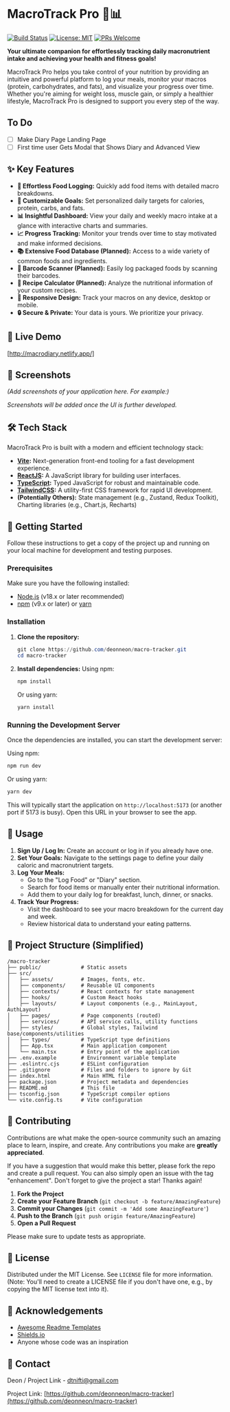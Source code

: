 # MacroTrack Pro 🥗📊

[![Build Status](https://img.shields.io/travis/com/deonneon/macro-tracker.svg?style=flat-square)](https://travis-ci.com/deonneon/macro-tracker)
[![License: MIT](https://img.shields.io/badge/License-MIT-yellow.svg?style=flat-square)](https://opensource.org/licenses/MIT)
[![PRs Welcome](https://img.shields.io/badge/PRs-welcome-brightgreen.svg?style=flat-square)](http://makeapullrequest.com)

**Your ultimate companion for effortlessly tracking daily macronutrient intake and achieving your health and fitness goals!**

MacroTrack Pro helps you take control of your nutrition by providing an intuitive and powerful platform to log your meals, monitor your macros (protein, carbohydrates, and fats), and visualize your progress over time. Whether you're aiming for weight loss, muscle gain, or simply a healthier lifestyle, MacroTrack Pro is designed to support you every step of the way.

## To Do

 - [ ] Make Diary Page Landing Page
 - [ ] First time user Gets Modal that Shows Diary and Advanced View
 
## ✨ Key Features

*   **🍎 Effortless Food Logging:** Quickly add food items with detailed macro breakdowns.
*   **🎯 Customizable Goals:** Set personalized daily targets for calories, protein, carbs, and fats.
*   **📊 Insightful Dashboard:** View your daily and weekly macro intake at a glance with interactive charts and summaries.
*   **📈 Progress Tracking:** Monitor your trends over time to stay motivated and make informed decisions.
*   **📚 Extensive Food Database (Planned):** Access to a wide variety of common foods and ingredients.
*   **🤳 Barcode Scanner (Planned):** Easily log packaged foods by scanning their barcodes.
*   **🍲 Recipe Calculator (Planned):** Analyze the nutritional information of your custom recipes.
*   **📱 Responsive Design:** Track your macros on any device, desktop or mobile.
*   **🔒 Secure & Private:** Your data is yours. We prioritize your privacy.

## 🚀 Live Demo

[http://macrodiary.netlify.app/]

## 📸 Screenshots

*(Add screenshots of your application here. For example:)*
<!--
![Dashboard Screenshot](link-to-dashboard-screenshot.png)
![Food Logging Screenshot](link-to-foodlog-screenshot.png)
![Progress Chart Screenshot](link-to-progress-screenshot.png)
-->
_Screenshots will be added once the UI is further developed._

## 🛠️ Tech Stack

MacroTrack Pro is built with a modern and efficient technology stack:

*   **[Vite](https://vitejs.dev/):** Next-generation front-end tooling for a fast development experience.
*   **[ReactJS](https://reactjs.org/):** A JavaScript library for building user interfaces.
*   **[TypeScript](https://www.typescriptlang.org/):** Typed JavaScript for robust and maintainable code.
*   **[TailwindCSS](https://tailwindcss.com/):** A utility-first CSS framework for rapid UI development.
*   **(Potentially Others):** State management (e.g., Zustand, Redux Toolkit), Charting libraries (e.g., Chart.js, Recharts)

## 🏁 Getting Started

Follow these instructions to get a copy of the project up and running on your local machine for development and testing purposes.

### Prerequisites

Make sure you have the following installed:

*   [Node.js](https://nodejs.org/) (v18.x or later recommended)
*   [npm](https://www.npmjs.com/) (v9.x or later) or [yarn](https://yarnpkg.com/)

### Installation

1.  **Clone the repository:**
    ```powershell
    git clone https://github.com/deonneon/macro-tracker.git
    cd macro-tracker
    ```

2.  **Install dependencies:**
    Using npm:
    ```powershell
    npm install
    ```
    Or using yarn:
    ```powershell
    yarn install
    ```

### Running the Development Server

Once the dependencies are installed, you can start the development server:

Using npm:
```powershell
npm run dev
```
Or using yarn:
```powershell
yarn dev
```
This will typically start the application on `http://localhost:5173` (or another port if 5173 is busy). Open this URL in your browser to see the app.

## 📖 Usage

1.  **Sign Up / Log In:** Create an account or log in if you already have one.
2.  **Set Your Goals:** Navigate to the settings page to define your daily caloric and macronutrient targets.
3.  **Log Your Meals:**
    *   Go to the "Log Food" or "Diary" section.
    *   Search for food items or manually enter their nutritional information.
    *   Add them to your daily log for breakfast, lunch, dinner, or snacks.
4.  **Track Your Progress:**
    *   Visit the dashboard to see your macro breakdown for the current day and week.
    *   Review historical data to understand your eating patterns.

## 📂 Project Structure (Simplified)

```
/macro-tracker
├── public/             # Static assets
├── src/
│   ├── assets/         # Images, fonts, etc.
│   ├── components/     # Reusable UI components
│   ├── contexts/       # React contexts for state management
│   ├── hooks/          # Custom React hooks
│   ├── layouts/        # Layout components (e.g., MainLayout, AuthLayout)
│   ├── pages/          # Page components (routed)
│   ├── services/       # API service calls, utility functions
│   ├── styles/         # Global styles, Tailwind base/components/utilities
│   ├── types/          # TypeScript type definitions
│   ├── App.tsx         # Main application component
│   └── main.tsx        # Entry point of the application
├── .env.example        # Environment variable template
├── .eslintrc.cjs       # ESLint configuration
├── .gitignore          # Files and folders to ignore by Git
├── index.html          # Main HTML file
├── package.json        # Project metadata and dependencies
├── README.md           # This file
├── tsconfig.json       # TypeScript compiler options
└── vite.config.ts      # Vite configuration
```

## 🤝 Contributing

Contributions are what make the open-source community such an amazing place to learn, inspire, and create. Any contributions you make are **greatly appreciated**.

If you have a suggestion that would make this better, please fork the repo and create a pull request. You can also simply open an issue with the tag "enhancement".
Don't forget to give the project a star! Thanks again!

1.  **Fork the Project**
2.  **Create your Feature Branch** (`git checkout -b feature/AmazingFeature`)
3.  **Commit your Changes** (`git commit -m 'Add some AmazingFeature'`)
4.  **Push to the Branch** (`git push origin feature/AmazingFeature`)
5.  **Open a Pull Request**

Please make sure to update tests as appropriate.

## 📜 License

Distributed under the MIT License. See `LICENSE` file for more information. (Note: You'll need to create a LICENSE file if you don't have one, e.g., by copying the MIT license text into it).

## 🙏 Acknowledgements

*   [Awesome Readme Templates](https://awesome-readme.readthedocs.io/en/latest/templates/)
*   [Shields.io](https://shields.io/)
*   Anyone whose code was an inspiration

## 📧 Contact

Deon / Project Link - dtnifti@gmail.com

Project Link: [https://github.com/deonneon/macro-tracker](https://github.com/deonneon/macro-tracker)

